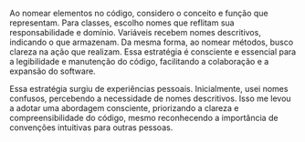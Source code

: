 Ao nomear elementos no código, considero o conceito e função que representam. Para classes, escolho nomes que reflitam sua responsabilidade e domínio. Variáveis recebem nomes descritivos, indicando o que armazenam. Da mesma forma, ao nomear métodos, busco clareza na ação que realizam. Essa estratégia é consciente e essencial para a legibilidade e manutenção do código, facilitando a colaboração e a expansão do software.

Essa estratégia surgiu de experiências pessoais. Inicialmente, usei nomes confusos, percebendo a necessidade de nomes descritivos. Isso me levou a adotar uma abordagem consciente, priorizando a clareza e compreensibilidade do código, mesmo reconhecendo a importância de convenções intuitivas para outras pessoas.
